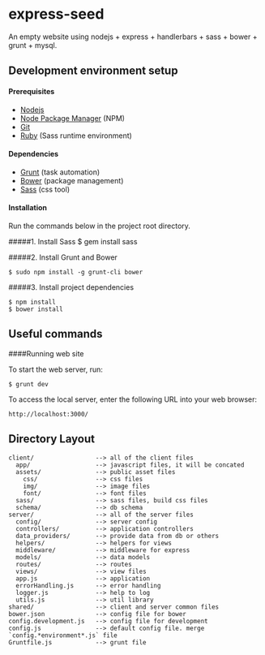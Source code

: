 express-seed
============

An empty website using nodejs + express + handlerbars + sass + bower + grunt + mysql.


## Development environment setup
#### Prerequisites

* [Nodejs](http://www.nodejs.org/)
* [Node Package Manager](https://npmjs.org/) (NPM)
* [Git](http://git-scm.com/)
* [Ruby](http://www.ruby-lang.org/en/downloads/) (Sass runtime environment)

#### Dependencies

* [Grunt](http://gruntjs.com/) (task automation)
* [Bower](http://bower.io/) (package management)
* [Sass](http://sass-lang.com/) (css tool)

#### Installation
Run the commands below in the project root directory.

#####1. Install Sass
    $ gem install sass


#####2. Install Grunt and Bower

    $ sudo npm install -g grunt-cli bower

#####3. Install project dependencies

    $ npm install
    $ bower install

## Useful commands

####Running web site

To start the web server, run:

    $ grunt dev

To access the local server, enter the following URL into your web browser:

    http://localhost:3000/


## Directory Layout

    client/                 --> all of the client files
      app/                  --> javascript files, it will be concated
      assets/               --> public asset files
        css/                --> css files
        img/                --> image files
        font/               --> font files
      sass/                 --> sass files, build css files
      schema/               --> db schema
    server/                 --> all of the server files
      config/               --> server config
      controllers/          --> application controllers
      data_providers/       --> provide data from db or others
      helpers/              --> helpers for views
      middleware/           --> middleware for express
      models/               --> data models
      routes/               --> routes
      views/                --> view files
      app.js                --> application
      errorHandling.js      --> error handling
      logger.js             --> help to log
      utils.js              --> util library
    shared/                 --> client and server common files
    bower.json              --> config file for bower
    config.development.js   --> config file for development
    config.js               --> default config file. merge `config.*environment*.js` file
    Gruntfile.js            --> grunt file

    
